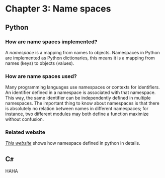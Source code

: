 # Chapter 3: Name spaces

## Python

### How are name spaces implemented?

A _namespace_ is a mapping from names to objects. Namespaces in Python are implemented as Python dictionaries, this means it is a mapping from names (keys) to objects (values).

### How are name spaces used?

Many programming languages use namespaces or contexts for identifiers. An identifier defined in a namespace is associated with that namespace. This way, the same identifier can be independently defined in multiple namespaces. The important thing to know about namespaces is that there is absolutely no relation between names in different namespaces; for instance, two different modules may both define a function maximize without confusion.

### Related website

[_This website_](http://www.python-course.eu/namespaces.php) shows how namespace defined in python in details.

## C`#`

HAHA
